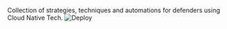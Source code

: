 Collection of strategies, techniques and automations for defenders using Cloud Native Tech. ![Deploy](https://github.com/raajheshkannaa/defensive.works/actions/workflows/ci.yml/badge.svg) 

